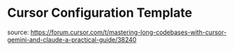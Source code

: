 # Cursor Configuration Template

source: https://forum.cursor.com/t/mastering-long-codebases-with-cursor-gemini-and-claude-a-practical-guide/38240 
